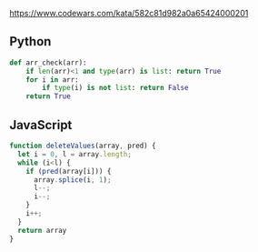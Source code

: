 https://www.codewars.com/kata/582c81d982a0a65424000201

## Python
```python
def arr_check(arr):
    if len(arr)<1 and type(arr) is list: return True
    for i in arr:
        if type(i) is not list: return False
    return True
```

## JavaScript
```js
function deleteValues(array, pred) {
  let i = 0, l = array.length;
  while (i<l) {
    if (pred(array[i])) {
      array.splice(i, 1);
      l--;
      i--;
    }
    i++;
  }
  return array
}
```